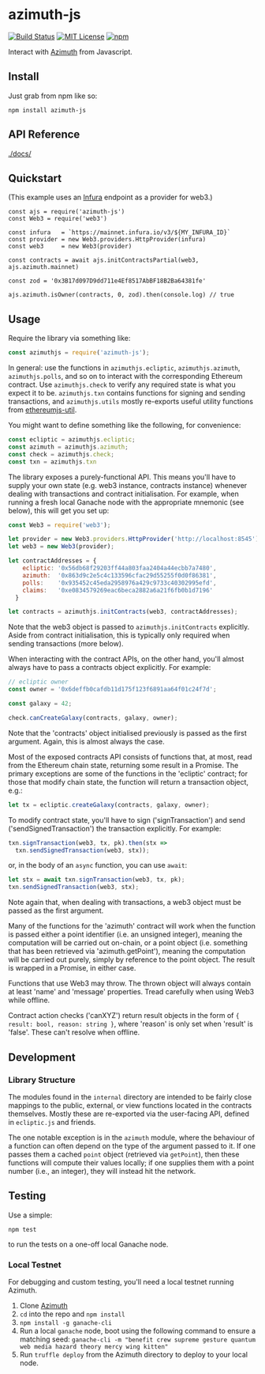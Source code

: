 # azimuth-js

[![Build Status](https://secure.travis-ci.org/urbit/azimuth-js.png)](http://travis-ci.org/urbit/azimuth-js)
[![MIT License](https://img.shields.io/badge/license-MIT-blue.svg)](https://github.com/urbit/azimuth-js/blob/master/LICENSE)
[![npm](https://img.shields.io/npm/v/azimuth-js.svg)](https://www.npmjs.com/package/azimuth-js)

Interact with [Azimuth](https://github.com/urbit/azimuth) from
Javascript.

## Install

Just grab from npm like so:

```
npm install azimuth-js
```

## API Reference

[./docs/](./docs/api.md)

## Quickstart

(This example uses an [Infura](https://infura.io/) endpoint as a provider for
web3.)

```
const ajs = require('azimuth-js')
const Web3 = require('web3')

const infura   = `https://mainnet.infura.io/v3/${MY_INFURA_ID}`
const provider = new Web3.providers.HttpProvider(infura)
const web3     = new Web3(provider)

const contracts = await ajs.initContractsPartial(web3, ajs.azimuth.mainnet)

const zod = '0x3B17d097D9dd711e4Ef8517AbBF18B2Ba64381fe'

ajs.azimuth.isOwner(contracts, 0, zod).then(console.log) // true
```

## Usage

Require the library via something like:

```javascript
const azimuthjs = require('azimuth-js');
```

In general: use the functions in `azimuthjs.ecliptic`, `azimuthjs.azimuth`,
`azimuthjs.polls`, and so on to interact with the corresponding Ethereum
contract.  Use `azimuthjs.check` to verify any required state is what you expect
it to be.  `azimuthjs.txn` contains functions for signing and sending
transactions, and `azimuthjs.utils` mostly re-exports useful utility functions
from [ethereumjs-util](https://github.com/ethereumjs/ethereumjs-util).

You might want to define something like the following, for convenience:

```javascript
const ecliptic = azimuthjs.ecliptic;
const azimuth = azimuthjs.azimuth;
const check = azimuthjs.check;
const txn = azimuthjs.txn
```

The library exposes a purely-functional API.  This means you'll have to supply
your own state (e.g. web3 instance, contracts instance) whenever dealing with
transactions and contract initialisation.  For example, when running a fresh
local Ganache node with the appropriate mnemonic (see below), this will get you
set up:

```javascript
const Web3 = require('web3');

let provider = new Web3.providers.HttpProvider('http://localhost:8545');
let web3 = new Web3(provider);

let contractAddresses = {
    ecliptic: '0x56db68f29203ff44a803faa2404a44ecbb7a7480',
    azimuth:  '0x863d9c2e5c4c133596cfac29d55255f0d0f86381',
    polls:    '0x935452c45eda2958976a429c9733c40302995efd',
    claims:   '0xe0834579269eac6beca2882a6a21f6fb0b1d7196'
  }

let contracts = azimuthjs.initContracts(web3, contractAddresses);
```

Note that the web3 object is passed to `azimuthjs.initContracts` explicitly.
Aside from contract initialisation, this is typically only required when
sending transactions (more below).

When interacting with the contract APIs, on the other hand, you'll almost
always have to pass a contracts object explicitly.  For example:

```javascript
// ecliptic owner
const owner = '0x6deffb0cafdb11d175f123f6891aa64f01c24f7d';

const galaxy = 42;

check.canCreateGalaxy(contracts, galaxy, owner);
```

Note that the 'contracts' object initialised previously is passed as the first
argument.  Again, this is almost always the case.

Most of the exposed contracts API consists of functions that, at most, read
from the Ethereum chain state, returning some result in a Promise.  The primary
exceptions are some of the functions in the 'ecliptic' contract; for those
that modify chain state, the function will return a transaction object, e.g.:

```javascript
let tx = ecliptic.createGalaxy(contracts, galaxy, owner);
```

To modify contract state, you'll have to sign ('signTransaction') and send
('sendSignedTransaction') the transaction explicitly.  For example:

```javascript
txn.signTransaction(web3, tx, pk).then(stx =>
  txn.sendSignedTransaction(web3, stx));
```

or, in the body of an `async` function, you can use `await`:

```javascript
let stx = await txn.signTransaction(web3, tx, pk);
txn.sendSignedTransaction(web3, stx);
```

Note again that, when dealing with transactions, a web3 object must be passed
as the first argument.

Many of the functions for the 'azimuth' contract will work when the function is
passed either a point identifier (i.e. an unsigned integer), meaning the
computation will be carried out on-chain, or a point object (i.e. something that
has been retrieved via 'azimuth.getPoint'), meaning the computation will be
carried out purely, simply by reference to the point object.  The result is
wrapped in a Promise, in either case.

Functions that use Web3 may throw. The thrown object will always contain at
least 'name' and 'message' properties. Tread carefully when using Web3 while
offline.

Contract action checks ('canXYZ') return result objects in the form of `{
result: bool, reason: string }`, where 'reason' is only set when 'result' is
'false'.  These can't resolve when offline.

## Development

### Library Structure

The modules found in the `internal` directory are intended to be fairly close
mappings to the public, external, or view functions located in the contracts
themselves.  Mostly these are re-exported via the user-facing API, defined in
`ecliptic.js` and friends.

The one notable exception is in the `azimuth` module, where the behaviour of a
function can often depend on the type of the argument passed to it.  If one
passes them a cached `point` object (retrieved via `getPoint`), then these
functions will compute their values locally; if one supplies them with a point
number (i.e., an integer), they will instead hit the network.

## Testing

Use a simple:

`npm test`

to run the tests on a one-off local Ganache node.

### Local Testnet

For debugging and custom testing, you'll need a local testnet running Azimuth.

1. Clone [Azimuth](https://github.com/urbit/azimuth)
2. `cd` into the repo and `npm install`
3. `npm install -g ganache-cli`
3. Run a local `ganache` node, boot using the following command to ensure a matching seed:
   `ganache-cli -m "benefit crew supreme gesture quantum web media hazard theory mercy wing kitten"`
4. Run `truffle deploy` from the Azimuth directory to deploy to your local node.
